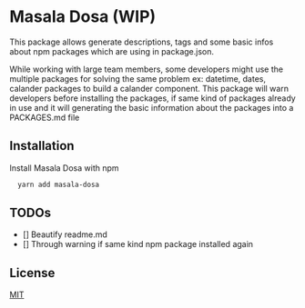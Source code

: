 # Masala Dosa (WIP)

This package allows generate descriptions, tags and some basic infos about npm packages which are using in package.json.

While working with large team members, some developers might use the multiple packages for solving the same problem ex: datetime, dates, calander packages to build a calander component. This package will warn  developers before installing the packages, if same kind of packages already in use and it will generating the basic information about the packages into a PACKAGES.md file

## Installation

Install Masala Dosa with npm

```bash
  yarn add masala-dosa
```

## TODOs
- [] Beautify readme.md
- [] Through warning if same kind npm package installed again

## License

[MIT](https://github.com/avinashdvv/masala-dosa/blob/master/LICENSE.md)
